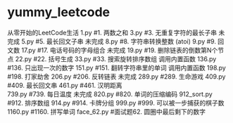 # yummy_leetcode
从零开始的LeetCode生活
1.py    #1. 两数之和
3.py    #3. 无重复字符的最长子串    未完成
5.py    #5. 最长回文子串    未完成
8.py    #8. 字符串转换整数 (atoi)
9.py    #9. 回文数
17.py   #17. 电话号码的字母组合     未完成
19.py   #19. 删除链表的倒数第N个节点
22.py   #22. 括号生成
33.py   #33. 搜索旋转排序数组   调用内置函数
136.py  #136. 只出现一次的数字
151.py  #151. 翻转字符串里的单词    调用内置函数
198.py  #198. 打家劫舍
206.py  #206. 反转链表  未完成
289.py  #289. 生命游戏
409.py  #409. 最长回文串
461.py  #461. 汉明距离  
739.py  #739. 每日温度  未完成
820.py  #820. 单词的压缩编码
912_sort.py #912. 排序数组
914.py  #914. 卡牌分组
999.py  #999. 可以被一步捕获的棋子数
1160.py #1160. 拼写单词
face_62.py  #面试题62. 圆圈中最后剩下的数字